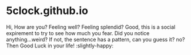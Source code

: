 # 5clock.github.io

Hi, How are you? Feeling well? Feeling splendid? Good, this is a social expirement to try to see how much you fear. Did you notice anything...weird? If not, the sentence has a pattern, can you guess it? no? Then Good Luck in your life! :slightly-happy:
